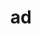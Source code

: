 ---
layout: landing_page
sidebar: qq_cli_command_reference_sidebar
summary: Listing of commands for ad
title: ad
zendesk_source: qq CLI Command Guide

---